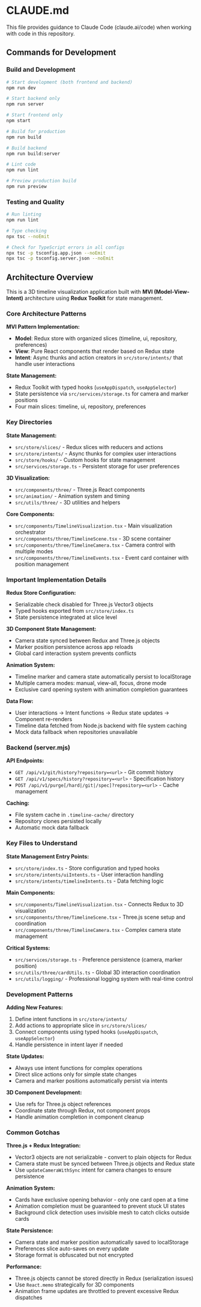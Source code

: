# CLAUDE.md

This file provides guidance to Claude Code (claude.ai/code) when working with code in this repository.

## Commands for Development

### Build and Development
```bash
# Start development (both frontend and backend)
npm run dev

# Start backend only
npm run server

# Start frontend only  
npm start

# Build for production
npm run build

# Build backend
npm run build:server

# Lint code
npm run lint

# Preview production build
npm run preview
```

### Testing and Quality
```bash
# Run linting
npm run lint

# Type checking
npx tsc --noEmit

# Check for TypeScript errors in all configs
npx tsc -p tsconfig.app.json --noEmit
npx tsc -p tsconfig.server.json --noEmit
```

## Architecture Overview

This is a 3D timeline visualization application built with **MVI (Model-View-Intent)** architecture using **Redux Toolkit** for state management.

### Core Architecture Patterns

**MVI Pattern Implementation:**
- **Model**: Redux store with organized slices (timeline, ui, repository, preferences)
- **View**: Pure React components that render based on Redux state
- **Intent**: Async thunks and action creators in `src/store/intents/` that handle user interactions

**State Management:**
- Redux Toolkit with typed hooks (`useAppDispatch`, `useAppSelector`)
- State persistence via `src/services/storage.ts` for camera and marker positions
- Four main slices: timeline, ui, repository, preferences

### Key Directories

**State Management:**
- `src/store/slices/` - Redux slices with reducers and actions
- `src/store/intents/` - Async thunks for complex user interactions
- `src/store/hooks/` - Custom hooks for state management
- `src/services/storage.ts` - Persistent storage for user preferences

**3D Visualization:**
- `src/components/three/` - Three.js React components
- `src/animation/` - Animation system and timing
- `src/utils/three/` - 3D utilities and helpers

**Core Components:**
- `src/components/TimelineVisualization.tsx` - Main visualization orchestrator  
- `src/components/three/TimelineScene.tsx` - 3D scene container
- `src/components/three/TimelineCamera.tsx` - Camera control with multiple modes
- `src/components/three/TimelineEvents.tsx` - Event card container with position management

### Important Implementation Details

**Redux Store Configuration:**
- Serializable check disabled for Three.js Vector3 objects
- Typed hooks exported from `src/store/index.ts`
- State persistence integrated at slice level

**3D Component State Management:**
- Camera state synced between Redux and Three.js objects  
- Marker position persistence across app reloads
- Global card interaction system prevents conflicts

**Animation System:**
- Timeline marker and camera state automatically persist to localStorage
- Multiple camera modes: manual, view-all, focus, drone mode
- Exclusive card opening system with animation completion guarantees

**Data Flow:**
- User interactions → Intent functions → Redux state updates → Component re-renders
- Timeline data fetched from Node.js backend with file system caching
- Mock data fallback when repositories unavailable

### Backend (server.mjs)

**API Endpoints:**
- `GET /api/v1/git/history?repository=<url>` - Git commit history
- `GET /api/v1/specs/history?repository=<url>` - Specification history  
- `POST /api/v1/purge[/hard|/git|/spec]?repository=<url>` - Cache management

**Caching:**
- File system cache in `.timeline-cache/` directory
- Repository clones persisted locally
- Automatic mock data fallback

### Key Files to Understand

**State Management Entry Points:**
- `src/store/index.ts` - Store configuration and typed hooks
- `src/store/intents/uiIntents.ts` - User interaction handling
- `src/store/intents/timelineIntents.ts` - Data fetching logic

**Main Components:**
- `src/components/TimelineVisualization.tsx` - Connects Redux to 3D visualization
- `src/components/three/TimelineScene.tsx` - Three.js scene setup and coordination
- `src/components/three/TimelineCamera.tsx` - Complex camera state management

**Critical Systems:**
- `src/services/storage.ts` - Preference persistence (camera, marker position)
- `src/utils/three/cardUtils.ts` - Global 3D interaction coordination
- `src/utils/logging/` - Professional logging system with real-time control

### Development Patterns

**Adding New Features:**
1. Define intent functions in `src/store/intents/`
2. Add actions to appropriate slice in `src/store/slices/`
3. Connect components using typed hooks (`useAppDispatch`, `useAppSelector`)
4. Handle persistence in intent layer if needed

**State Updates:**
- Always use intent functions for complex operations
- Direct slice actions only for simple state changes
- Camera and marker positions automatically persist via intents

**3D Component Development:**
- Use refs for Three.js object references
- Coordinate state through Redux, not component props
- Handle animation completion in component cleanup

### Common Gotchas

**Three.js + Redux Integration:**
- Vector3 objects are not serializable - convert to plain objects for Redux
- Camera state must be synced between Three.js objects and Redux state
- Use `updateCameraWithSync` intent for camera changes to ensure persistence

**Animation System:**
- Cards have exclusive opening behavior - only one card open at a time
- Animation completion must be guaranteed to prevent stuck UI states
- Background click detection uses invisible mesh to catch clicks outside cards

**State Persistence:**
- Camera state and marker position automatically saved to localStorage
- Preferences slice auto-saves on every update
- Storage format is obfuscated but not encrypted

**Performance:**
- Three.js objects cannot be stored directly in Redux (serialization issues)
- Use `React.memo` strategically for 3D components
- Animation frame updates are throttled to prevent excessive Redux dispatches